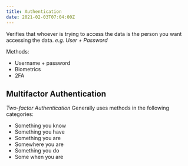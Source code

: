 ```yaml
---
title: Authentication
date: 2021-02-03T07:04:00Z
---
```

Verifies that whoever is trying to access the data is the person you want
accessing the data. _e.g. User + Password_

Methods:
* Username + password
* Biometrics
* 2FA

## Multifactor Authentication
_Two-factor Authentication_
Generally uses methods in the following categories:
* Something you know
* Something you have
* Something you are
* Somewhere you are
* Something you do
* Some when you are

